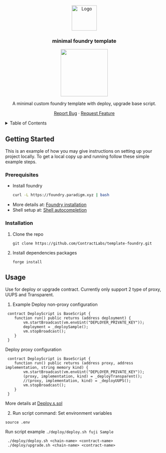 <a name="readme-top"></a>

<!-- PROJECT LOGO -->
<br />
<div align="center">
  <a href="https://github.com/ContractLabs/template-foundry">
    <img src="https://avatars.githubusercontent.com/u/99892494?s=200&v=4" alt="Logo" width="80" height="80">
  </a>

<h3 align="center">minimal foundry template</h3>
  <p align="center"><img src="https://gifdb.com/images/high/pop-cat-roblox-dance-tk63wxpjc2t2lag8.gif" width="150" height="150"/></p>
  <p align="center">A minimal custom foundry template with deploy, upgrade base script.</p>
  <p align="center">
    <a href="https://github.com/github_username/repo_name/issues">Report Bug</a>
    ·
    <a href="https://github.com/github_username/repo_name/issues">Request Feature</a>
  </p>
</div>



<!-- TABLE OF CONTENTS -->
<details>
  <summary>Table of Contents</summary>
  <ol>
    <li>
      <a href="#getting-started">Getting Started</a>
      <ul>
        <li><a href="#prerequisites">Prerequisites</a></li>
        <li><a href="#installation">Installation</a></li>
      </ul>
    </li>
    <li><a href="#usage">Usage</a></li>
  </ol>
</details>


<!-- GETTING STARTED -->
## Getting Started

This is an example of how you may give instructions on setting up your project locally.
To get a local copy up and running follow these simple example steps.

### Prerequisites

* Install foundry
  ```bash
  curl -L https://foundry.paradigm.xyz | bash
  ```
* More details at: [Foundry installation](https://book.getfoundry.sh/getting-started/installation) 
* Shell setup at: [Shell autocompletion](https://book.getfoundry.sh/config/shell-autocompletion)
### Installation

1. Clone the repo
   ```shell
   git clone https://github.com/ContractLabs/template-foundry.git
   ```
2. Install dependencies packages
   ```shell
   forge install
   ```
<!-- USAGE EXAMPLES -->
## Usage

Use for deploy or upgrade contract. Currently only support 2 type of proxy, UUPS and Transparent.

1. Example
  Deploy non-proxy configuration
  ```Solidity
   contract DeployScript is BaseScript {
      function run() public returns (address deployment) {
          vm.startBroadcast(vm.envUint("DEPLOYER_PRIVATE_KEY"));
          deployment = _deploySample();
          vm.stopBroadcast();
      }
   }
  ```
  Deploy proxy configuration
  ```Solidity
   contract DeployScript is BaseScript {
      function run() public returns (address proxy, address implementation, string memory kind) {
          vm.startBroadcast(vm.envUint("DEPLOYER_PRIVATE_KEY"));
          (proxy, implementation, kind) = _deployTransparent();
          //(proxy, implementation, kind) = _deployUUPS();
          vm.stopBroadcast();
      }
   }
  ```
  More details at [Deploy.s.sol](https://github.com/ContractLabs/template-foundry/blob/main/script/Deploy.s.sol)

  
2. Run script command:
  Set environment variables
  ```shell
  source .env
  ```
  Run script example ```./deploy/deploy.sh fuji Sample```
  ```shell
   ./deploy/deploy.sh <chain-name> <contract-name>
   ./deploy/upgrade.sh <chain-name> <contract-name>
  ```


